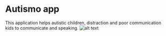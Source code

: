 # Autismo app
This application helps autistic children, distraction and poor communication kids to communicate and speaking.
![alt text](https://user-images.githubusercontent.com/11964219/116839103-417a9800-abd1-11eb-9829-cc26f50a891f.jpg)
